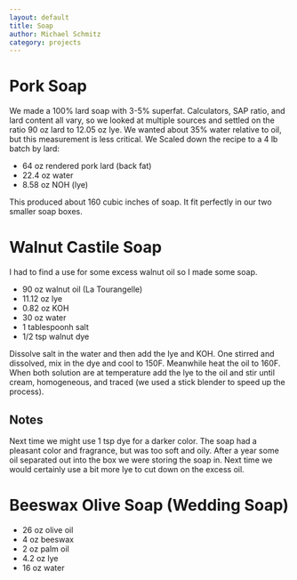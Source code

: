 ```yaml
---
layout: default
title: Soap
author: Michael Schmitz
category: projects
---
```


# Pork Soap

We made a 100% lard soap with 3-5% superfat. Calculators, SAP ratio, and lard content all vary, so we looked at multiple sources and settled on the ratio 90 oz lard to 12.05 oz lye. We wanted about 35% water relative to oil, but this measurement is less critical. We Scaled down the recipe to a 4 lb batch by lard:

* 64 oz rendered pork lard (back fat)
* 22.4 oz water
* 8.58 oz NOH (lye)

This produced about 160 cubic inches of soap.  It fit perfectly in our two smaller soap boxes.

# Walnut Castile Soap

I had to find a use for some excess walnut oil so I made some soap.

* 90 oz walnut oil (La Tourangelle)
* 11.12 oz lye
* 0.82 oz KOH
* 30 oz water
* 1 tablespoonh salt
* 1/2 tsp walnut dye

Dissolve salt in the water and then add the lye and KOH.  One stirred and
dissolved, mix in the dye and cool to 150F.  Meanwhile heat the oil to 160F.
When both solution are at temperature add the lye to the oil and stir until
cream, homogeneous, and traced (we used a stick blender to speed up the
process).

## Notes

Next time we might use 1 tsp dye for a darker color.  The soap had a pleasant
color and fragrance, but was too soft and oily.  After a year some oil
separated out into the box we were storing the soap in.  Next time we would
certainly use a bit more lye to cut down on the excess oil.

# Beeswax Olive Soap (Wedding Soap)

* 26 oz olive oil
* 4 oz beeswax
* 2 oz palm oil
* 4.2 oz lye
* 16 oz water
